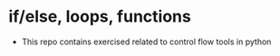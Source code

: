 # if/else, loops, functions

- This repo contains exercised related to control flow tools in python
